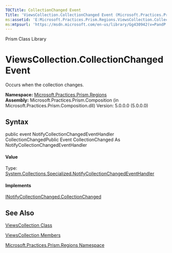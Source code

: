 ```yaml
---
TOCTitle: CollectionChanged Event
Title: 'ViewsCollection.CollectionChanged Event (Microsoft.Practices.Prism.Regions)'
ms:assetid: 'E:Microsoft.Practices.Prism.Regions.ViewsCollection.CollectionChanged'
ms:mtpsurl: 'https://msdn.microsoft.com/en-us/library/Gg430942(v=PandP.50)'
---
```


Prism Class Library

ViewsCollection.CollectionChanged Event
===========================================

Occurs when the collection changes.

**Namespace:** [Microsoft.Practices.Prism.Regions](https://msdn.microsoft.com/n:microsoft.practices.prism.regions)
**Assembly:** Microsoft.Practices.Prism.Composition (in Microsoft.Practices.Prism.Composition.dll) Version: 5.0.0.0 (5.0.0.0)

## Syntax


<span id="syntaxToggle"></span>public event NotifyCollectionChangedEventHandler CollectionChangedPublic Event CollectionChanged As NotifyCollectionChangedEventHandler
#### Value

Type: [System.Collections.Specialized.NotifyCollectionChangedEventHandler](http://msdn2.microsoft.com/en-us/library/ms628284)
#### Implements

[INotifyCollectionChanged.CollectionChanged](http://msdn2.microsoft.com/en-us/library/ms653382)

See Also
--------


[ViewsCollection Class](https://msdn.microsoft.com/t:microsoft.practices.prism.regions.viewscollection)

[ViewsCollection Members](https://msdn.microsoft.com/allmembers.t:microsoft.practices.prism.regions.viewscollection)

[Microsoft.Practices.Prism.Regions Namespace](https://msdn.microsoft.com/n:microsoft.practices.prism.regions)

